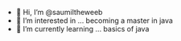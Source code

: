 - 👋 Hi, I’m @saumiltheweeb
- 👀 I’m interested in ... becoming a master in java
- 🌱 I’m currently learning ... basics of java

<!---
saumiltheweeb/saumiltheweeb is a ✨ special ✨ repository because its `README.md` (this file) appears on your GitHub profile.
You can click the Preview link to take a look at your changes.
--->
